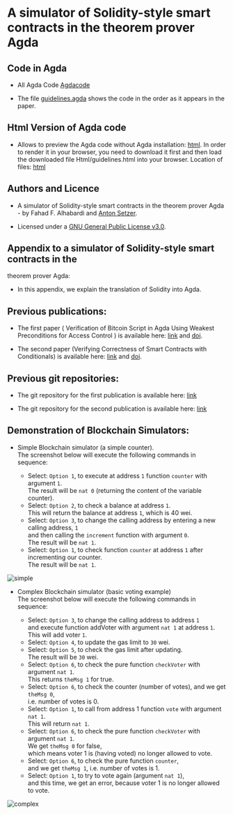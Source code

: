# A simulator of Solidity-style smart contracts in the theorem prover Agda

## Code in Agda
* All Agda Code
  [Agdacode](/Agdacode/) 

  
* The file  [guidelines.agda](Agdacode/guidelines.agda/) shows the code in the order as it appears in the paper.

## Html Version of Agda code 
* Allows to preview the Agda code without Agda installation: [html](https://htmlpreview.github.io/?https://github.com/fahad1985lab/A_simulator_of_Solidity-style_smart_contracts_in_the_theorem_prover_Agda/blob/main/Html/guidelines.html). In order to render it in your browser, you need to download it first and then load the downloaded file Html/guidelines.html into your browser. Location of files: [html](/Html/guidelines.html)

## Authors and Licence
* A simulator of Solidity-style smart contracts in the theorem prover Agda - by 
 Fahad F. Alhabardi and [Anton Setzer](https://www.cs.swan.ac.uk/~csetzer/).
 
 
* Licensed under a [GNU General Public License v3.0](https://www.gnu.org/licenses/gpl-3.0.en.html).
 
## Appendix to a simulator of Solidity-style smart contracts in the
theorem prover Agda:

* In this appendix, we explain the translation of Solidity into Agda.

## Previous publications:
 
* The first paper ( Verification of Bitcoin Script in Agda Using Weakest Preconditions for Access Control
) is available here: [link](https://doi.org/10.4230/LIPIcs.TYPES.2021.1) and [doi](https://doi.org/10.4230/LIPIcs.TYPES.2021.1).
 
* The second paper (Verifying Correctness of Smart Contracts with Conditionals) is available here: [link](https://ieeexplore.ieee.org/abstract/document/10087054) and [doi](http://dx.doi.org/10.1109/iGETblockchain56591.2022.10087054).
 
## Previous git repositories:
 
* The git repository for the first publication is available here: [link](https://github.com/fahad1985lab/Smart--Contracts--Verification--With--Agda)

* The git repository for the second publication is available here: [link](https://github.com/fahad1985lab/Verifying--Correctness--of-Smart--Contracts--with--Conditionals)
 

## Demonstration of Blockchain Simulators: 

* Simple Blockchain simulator (a simple counter).\
  The screenshot below will execute the following commands in sequence:

    * Select: `Option 1`, to execute at address `1` function `counter` with argument `1`.\
      The result will be `nat 0` (returning the content of the variable counter). 
    * Select: `Option 2`, to check a balance at address `1`.\
      This will return the balance at address `1`, which is 40 wei.
    * Select: `Option 3`, to change the calling address by entering a new calling address, `1`\
      and then calling the `increment` function with argument `0`.\
      The result will be `nat 1`.
    * Select: `Option 1`, to check function `counter` at address `1` after incrementing our counter.\
      The result will be `nat 1`.

![simple](https://github.com/fahad1985lab/A_simulator_of_Solidity-style_smart_contracts_in_the_theorem_prover_Agda/assets/77390330/3091812b-4412-4be7-8bef-ecc2fd5de0fb)



* Complex Blockchain simulator (basic voting example)\
  The screenshot below will execute the following commands in sequence:

    * Select: `Option 3`, to change the calling address to address `1`\
      	      and execute function addVoter with argument `nat 1` at address `1`.\
	      This will add voter `1`.  
    * Select: `Option 4`, to update the gas limit to `30` wei.
    * Select: `Option 5`, to check the gas limit after updating.\
      	      The result will be `30` wei.  
    * Select: `Option 6`, to check the pure function `checkVoter` with argument `nat 1`.\
      	      This returns `theMsg 1` for true.
    * Select: `Option 6`, to check the counter (number of votes), and we get `theMsg 0`,\
      	      i.e. number of votes is 0.
    * Select: `Option 1`, to call from address 1 function `vote` with argument `nat 1`.\
      	      This will return `nat 1`.
    * Select: `Option 6`, to check the pure function `checkVoter` with argument `nat 1`.\
      	      We get `theMsg 0` for false,\
	      which means voter 1 is (having voted) no longer allowed to vote. 
    * Select: `Option 6`, to check the pure function `counter`,\
      	      and we get `theMsg 1`, i.e. number of votes is 1.
    * Select: `Option 1`, to try to vote again (argument `nat 1`),\
      	      and this time, we get an error, because voter 1 is no longer allowed to vote.

![complex](https://github.com/fahad1985lab/A_simulator_of_Solidity-style_smart_contracts_in_the_theorem_prover_Agda/assets/77390330/840fb1a9-8d17-491a-ab62-c6ad324b4e80)
  



